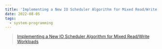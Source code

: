```yaml
---
title: 'Implementing a New IO Scheduler Algorithm for Mixed Read/Write Workloads'
date: 2022-08-05
tags:
  - system-programming
---
```


> [Implementing a New IO Scheduler Algorithm for Mixed Read/Write Workloads](https://www.scylladb.com/2022/08/03/implementing-a-new-io-scheduler-algorithm-for-mixed-read-write-workloads/)
